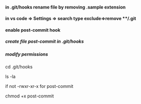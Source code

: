 #### in .git/hooks rename file by removing .sample extension

#### in vs code => Settings => search type exclude=>remove \*\*/.git

#### enable post-commit hook

##### create file post-commit in .git/hooks

##### modify permissions

cd .git/hooks

ls -la

if not -rwxr-xr-x for post-commit

chmod +x post-commit
